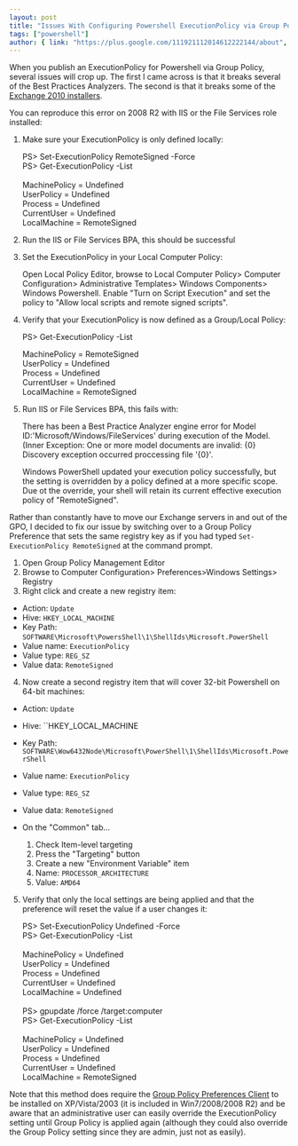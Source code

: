 ```yaml
---
layout: post
title: "Issues With Configuring Powershell ExecutionPolicy via Group Policy"
tags: ["powershell"]
author: { link: "https://plus.google.com/111921112014612222144/about", name: Chris Duck }
---
```

When you publish an ExecutionPolicy for Powershell via Group Policy, several issues will crop up.  The first I came across is that it breaks several of the Best Practices Analyzers.  The second is that it breaks some of the [Exchange 2010 installers][kb981474].

You can reproduce this error on 2008 R2 with IIS or the File Services role installed:

1. Make sure your ExecutionPolicy is only defined locally:

    <div class="psconsole">PS> Set-ExecutionPolicy RemoteSigned -Force<br />
    PS> Get-ExecutionPolicy -List<br />
    <br />
    MachinePolicy = Undefined<br />
    UserPolicy = Undefined<br />
    Process = Undefined<br />
    CurrentUser = Undefined<br />
    LocalMachine = RemoteSigned</span></blockquote></li>

2. Run the IIS or File Services BPA, this should be successful
3. Set the ExecutionPolicy in your Local Computer Policy:

    Open Local Policy Editor, browse to Local Computer Policy&gt; Computer Configuration&gt; Administrative Templates&gt; Windows Components&gt; Windows Powershell.  Enable "Turn on Script Execution" and set the policy to "Allow local scripts and remote signed scripts".

4. Verify that your ExecutionPolicy is now defined as a Group/Local Policy:

    <div class="psconsole">PS> Get-ExecutionPolicy -List<br />

    MachinePolicy = RemoteSigned<br />
    UserPolicy = Undefined<br />
    Process = Undefined<br />
    CurrentUser = Undefined<br />
    LocalMachine = RemoteSigned</div>

5. Run IIS or File Services BPA, this fails with:

     <div class="psconsole">There has been a Best Practice Analyzer engine error for Model ID:'Microsoft/Windows/FileServices' during execution of the Model. (Inner Exception: One or more model documents are invalid: {0} Discovery exception occurred proccessing file '{0}'.

     Windows PowerShell updated your execution policy successfully, but the setting is overridden by a policy defined at a more specific scope.  Due ot the override, your shell will retain its current effective execution policy of "RemoteSigned".</div>

Rather than constantly have to move our Exchange servers in and out of the GPO, I decided to fix our issue by switching over to a Group Policy Preference that sets the same registry key as if you had typed ``Set-ExecutionPolicy RemoteSigned`` at the command prompt.

1. Open Group Policy Management Editor
2. Browse to Computer Configuration&gt; Preferences&gt;Windows Settings&gt; Registry
3. Right click and create a new registry item:

  * Action: ``Update``
  * Hive: ``HKEY_LOCAL_MACHINE``
  * Key Path: ``SOFTWARE\Microsoft\PowersShell\1\ShellIds\Microsoft.PowerShell``
  * Value name: ``ExecutionPolicy``
  * Value type: ``REG_SZ``
  * Value data: ``RemoteSigned``

4. Now create a second registry item that will cover 32-bit Powershell on 64-bit machines:

  * Action: ``Update``
  * Hive: ``HKEY_LOCAL_MACHINE
  * Key Path: ``SOFTWARE\Wow6432Node\Microsoft\PowerShell\1\ShellIds\Microsoft.PowerShell``
  * Value name: ``ExecutionPolicy``
  * Value type: ``REG_SZ``
  * Value data: ``RemoteSigned``

  * On the "Common" tab...
      1. Check Item-level targeting
      2. Press the "Targeting" button
      3. Create a new "Environment Variable" item
      4. Name: ``PROCESSOR_ARCHITECTURE``
      5. Value: ``AMD64``

5. Verify that only the local settings are being applied and that the preference will reset the value if a user changes it:

    <div class="psconsole">PS> Set-ExecutionPolicy Undefined -Force<br />
    PS> Get-ExecutionPolicy -List<br />
    <br />
    MachinePolicy = Undefined<br />
    UserPolicy = Undefined<br />
    Process = Undefined<br />
    CurrentUser = Undefined<br />
    LocalMachine = Undefined<br />
    <br />
    PS> gpupdate /force /target:computer<br />
    PS> Get-ExecutionPolicy -List<br />
    <br />
    MachinePolicy = Undefined<br />
    UserPolicy = Undefined<br />
    Process = Undefined<br />
    CurrentUser = Undefined<br />
    LocalMachine = RemoteSigned</div>

Note that this method does require the [Group Policy Preferences Client][kb943729] to be installed on XP/Vista/2003 (it is included in Win7/2008/2008 R2) and be aware that an administrative user can easily override the ExecutionPolicy setting until Group Policy is applied again (although they could also override the Group Policy setting since they are admin, just not as easily).

[kb981474]: http://support.microsoft.com/kb/981474
[kb943729]: http://support.microsoft.com/kb/943729